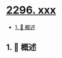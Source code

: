 # [2296. xxx](https://github.com/Tdahuyou/TNotes.leetcode/tree/main/notes/2296.%20xxx)

<!-- region:toc -->

- [1. 📝 概述](#1--概述)

<!-- endregion:toc -->

## 1. 📝 概述
